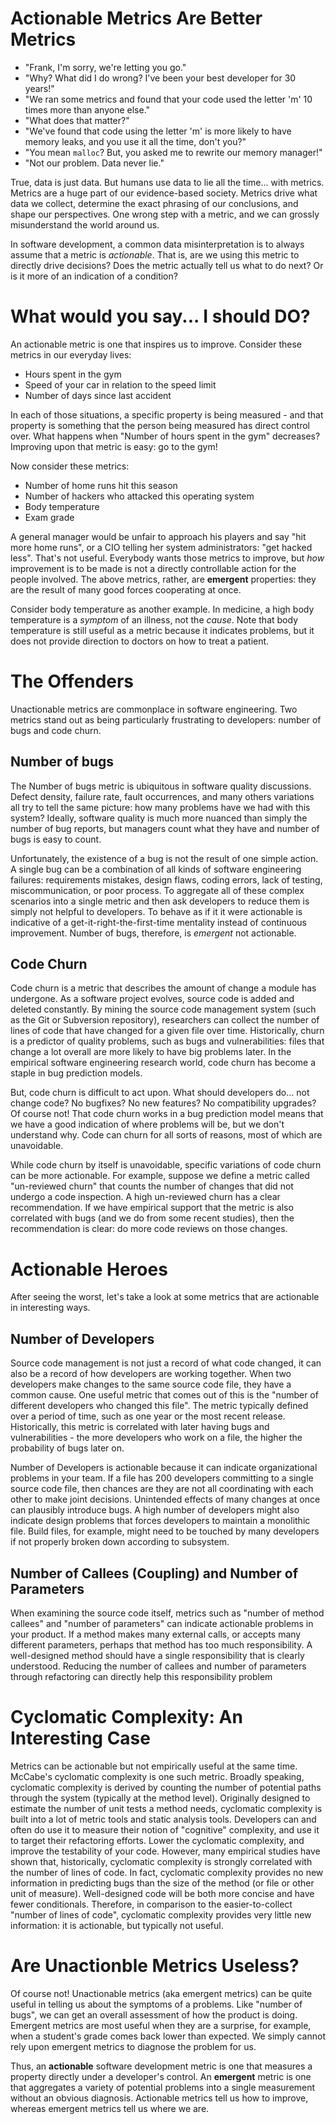 # Actionable Metrics Are Better Metrics

  * "Frank, I'm sorry, we're letting you go."
  * "Why? What did I do wrong? I've been your best developer for 30 years!"
  * "We ran some metrics and found that your code used the letter 'm' 10 times more than anyone else."
  * "What does that matter?"
  * "We've found that code using the letter 'm' is more likely to have memory leaks, and you use it all the time, don't you?"
  * "You mean `malloc`? But, you asked me to rewrite our memory manager!"
  * "Not our problem. Data never lie."

True, data is just data. But humans use data to lie all the time... with metrics. Metrics are a huge part of our evidence-based society. Metrics drive what data we collect, determine the exact phrasing of our conclusions, and shape our perspectives. One wrong step with a metric, and we can grossly misunderstand the world around us.

In software development, a common data misinterpretation is to always assume that a metric is *actionable*. That is, are we using this metric to directly drive decisions? Does the metric actually tell us what to do next? Or is it more of an indication of a condition?

# What would you say... I should DO?

An actionable metric is one that inspires us to improve. Consider these metrics in our everyday lives:

  * Hours spent in the gym
  * Speed of your car in relation to the speed limit
  * Number of days since last accident

In each of those situations, a specific property is being measured - and that property is something that the person being measured has direct control over. What happens when "Number of hours spent in the gym" decreases? Improving upon that metric is easy: go to the gym!

Now consider these metrics:

  * Number of home runs hit this season
  * Number of hackers who attacked this operating system
  * Body temperature
  * Exam grade

A general manager would be unfair to approach his players and say "hit more home runs", or a CIO telling her system administrators: "get hacked less". That's not useful. Everybody wants those metrics to improve, but *how* improvement is to be made is not a directly controllable action for the people involved. The above metrics, rather, are **emergent** properties: they are the result of many good forces cooperating at once.

Consider body temperature as another example. In medicine, a high body temperature is a *symptom* of an illness, not the *cause*. Note that body temperature is still useful as a metric because it indicates problems, but it does not provide direction to doctors on how to treat a patient.

# The Offenders

Unactionable metrics are commonplace in software engineering. Two metrics stand out as being particularly frustrating to developers: number of bugs and code churn.

## Number of bugs

The Number of bugs metric is ubiquitous in software quality discussions. Defect density, failure rate, fault occurrences, and many others variations all try to tell the same picture: how many problems have we had with this system? Ideally, software quality is much more nuanced than simply the number of bug reports, but managers count what they have and number of bugs is easy to count.

Unfortunately, the existence of a bug is not the result of one simple action. A single bug can be a combination of all kinds of software engineering failures: requirements mistakes, design flaws, coding errors, lack of testing, miscommunication, or poor process. To aggregate all of these complex scenarios into a single metric and then ask developers to reduce them is simply not helpful to developers. To behave as if it it were actionable is indicative of a get-it-right-the-first-time mentality instead of continuous improvement. Number of bugs, therefore, is *emergent* not actionable.

## Code Churn

Code churn is a metric that describes the amount of change a module has undergone. As a software project evolves, source code is added and deleted constantly. By mining the source code management system (such as the Git or Subversion repository), researchers can collect the number of lines of code that have changed for a given file over time.  Historically, churn is a predictor of quality problems, such as bugs and vulnerabilities: files that change a lot overall are more likely to have big problems later. In the empirical software engineering research world, code churn has become a staple in bug prediction models.

But, code churn is difficult to act upon. What should developers do... not change code? No bugfixes? No new features? No compatibility upgrades? Of course not! That code churn works in a bug prediction model means that we have a good indication of where problems will be, but we don't understand why. Code can churn for all sorts of reasons, most of which are unavoidable.

While code churn by itself is unavoidable, specific variations of code churn can be more actionable. For example, suppose we define a metric called "un-reviewed churn" that counts the number of changes that did not undergo a code inspection. A high un-reviewed churn has a clear recommendation. If we have empirical support that the metric is also correlated with bugs (and we do from some recent studies), then the recommendation is clear: do more code reviews on those changes.

# Actionable Heroes

After seeing the worst, let's take a look at some metrics that are actionable in interesting ways.

## Number of Developers

Source code management is not just a record of what code changed, it can also be a record of how developers are working together. When two developers make changes to the same source code file, they have a common cause. One useful metric that comes out of this is the "number of different developers who changed this file". The metric typically defined over a period of time, such as one year or the most recent release. Historically, this metric is correlated with later having bugs and vulnerabilities - the more developers who work on a file, the higher the probability of bugs later on.

Number of Developers is actionable because it can indicate organizational problems in your team. If a file has 200 developers committing to a single source code file, then chances are they are not all coordinating with each other to make joint decisions. Unintended effects of many changes at once can plausibly introduce bugs. A high number of developers might also indicate design problems that forces developers to maintain a monolithic file. Build files, for example, might need to be touched by many developers if not properly broken down according to subsystem.

## Number of Callees (Coupling) and Number of Parameters

When examining the source code itself, metrics such as "number of method callees" and "number of parameters" can indicate actionable problems in your product. If a method makes many external calls, or accepts many different parameters, perhaps that method has too much responsibility. A well-designed method should have a single responsibility that is clearly understood. Reducing the number of callees and number of parameters through refactoring can directly help this responsibility problem

# Cyclomatic Complexity: An Interesting Case

Metrics can be actionable but not empirically useful at the same time. McCabe's cyclomatic complexity is one such metric. Broadly speaking, cyclomatic complexity is derived by counting the number of potential paths through the system (typically at the method level). Originally designed to estimate the number of unit tests a method needs, cyclomatic complexity is built into a lot of metric tools and static analysis tools. Developers can and often do use it to measure their notion of "cognitive" complexity, and use it to target their refactoring efforts. Lower the cyclomatic complexity, and improve the testability of your code. However, many empirical studies have shown that, historically, cyclomatic complexity is strongly correlated with the number of lines of code. In fact, cyclomatic complexity provides no new information in predicting bugs than the size of the method (or file or other unit of measure). Well-designed code will be both more concise and have fewer conditionals. Therefore, in comparison to the easier-to-collect "number of lines of code", cyclomatic complexity provides very little new information: it is actionable, but typically not useful.

# Are Unactionble Metrics Useless?

Of course not! Unactionable metrics (aka emergent metrics) can be quite useful in telling us about the symptoms of a problems. Like "number of bugs", we can get an overall assessment of how the product is doing. Emergent metrics are most useful when they are a surprise, for example, when a student's grade comes back lower than expected. We simply cannot rely upon emergent metrics to diagnose the problem for us.

Thus, an **actionable** software development metric is one that measures a property directly under a developer's control. An **emergent** metric is one that aggregates a variety of potential problems into a single measurement without an obvious diagnosis. Actionable metrics tell us how to improve, whereas emergent metrics tell us where we are.
